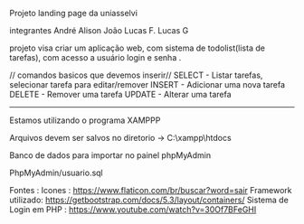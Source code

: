 Projeto landing page da uniasselvi




integrantes 
André 
Alison
João
Lucas F.
Lucas G

projeto visa criar um aplicação web, com sistema de todolist(lista de tarefas), com acesso a usuário login e senha .


// comandos basicos que devemos inserir//
SELECT   -  Listar tarefas, selecionar tarefa para editar/remover
INSERT   - Adicionar uma nova tarefa
DELETE   - Remover uma tarefa
UPDATE  - Alterar uma tarefa

------------------------------------------------
Estamos utilizando o programa XAMPPP

Arquivos devem ser salvos no diretorio -> C:\xampp\htdocs



Banco de dados para importar no painel phpMyAdmin

PhpMyAdmin/usuario.sql

Fontes :
Icones : https://www.flaticon.com/br/buscar?word=sair
Framework utilizado: https://getbootstrap.com/docs/5.3/layout/containers/
Sistema de Login em PHP : https://www.youtube.com/watch?v=30Of7BFeGHI
